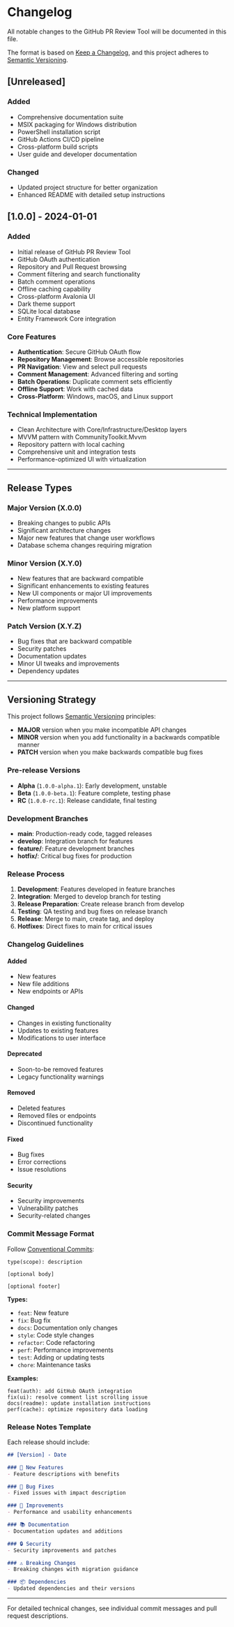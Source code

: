 # Changelog

All notable changes to the GitHub PR Review Tool will be documented in this file.

The format is based on [Keep a Changelog](https://keepachangelog.com/en/1.0.0/),
and this project adheres to [Semantic Versioning](https://semver.org/spec/v2.0.0.html).

## [Unreleased]

### Added
- Comprehensive documentation suite
- MSIX packaging for Windows distribution
- PowerShell installation script
- GitHub Actions CI/CD pipeline
- Cross-platform build scripts
- User guide and developer documentation

### Changed
- Updated project structure for better organization
- Enhanced README with detailed setup instructions

## [1.0.0] - 2024-01-01

### Added
- Initial release of GitHub PR Review Tool
- GitHub OAuth authentication
- Repository and Pull Request browsing
- Comment filtering and search functionality  
- Batch comment operations
- Offline caching capability
- Cross-platform Avalonia UI
- Dark theme support
- SQLite local database
- Entity Framework Core integration

### Core Features
- **Authentication**: Secure GitHub OAuth flow
- **Repository Management**: Browse accessible repositories
- **PR Navigation**: View and select pull requests
- **Comment Management**: Advanced filtering and sorting
- **Batch Operations**: Duplicate comment sets efficiently
- **Offline Support**: Work with cached data
- **Cross-Platform**: Windows, macOS, and Linux support

### Technical Implementation
- Clean Architecture with Core/Infrastructure/Desktop layers
- MVVM pattern with CommunityToolkit.Mvvm
- Repository pattern with local caching
- Comprehensive unit and integration tests
- Performance-optimized UI with virtualization

---

## Release Types

### Major Version (X.0.0)
- Breaking changes to public APIs
- Significant architecture changes
- Major new features that change user workflows
- Database schema changes requiring migration

### Minor Version (X.Y.0)
- New features that are backward compatible
- Significant enhancements to existing features
- New UI components or major UI improvements
- Performance improvements
- New platform support

### Patch Version (X.Y.Z)
- Bug fixes that are backward compatible
- Security patches
- Documentation updates
- Minor UI tweaks and improvements
- Dependency updates

---

## Versioning Strategy

This project follows [Semantic Versioning](https://semver.org/) principles:

- **MAJOR** version when you make incompatible API changes
- **MINOR** version when you add functionality in a backwards compatible manner  
- **PATCH** version when you make backwards compatible bug fixes

### Pre-release Versions
- **Alpha** (`1.0.0-alpha.1`): Early development, unstable
- **Beta** (`1.0.0-beta.1`): Feature complete, testing phase
- **RC** (`1.0.0-rc.1`): Release candidate, final testing

### Development Branches
- **main**: Production-ready code, tagged releases
- **develop**: Integration branch for features
- **feature/**: Feature development branches
- **hotfix/**: Critical bug fixes for production

### Release Process

1. **Development**: Features developed in feature branches
2. **Integration**: Merged to develop branch for testing
3. **Release Preparation**: Create release branch from develop
4. **Testing**: QA testing and bug fixes on release branch
5. **Release**: Merge to main, create tag, and deploy
6. **Hotfixes**: Direct fixes to main for critical issues

### Changelog Guidelines

#### Added
- New features
- New file additions
- New endpoints or APIs

#### Changed  
- Changes in existing functionality
- Updates to existing features
- Modifications to user interface

#### Deprecated
- Soon-to-be removed features
- Legacy functionality warnings

#### Removed
- Deleted features
- Removed files or endpoints
- Discontinued functionality

#### Fixed
- Bug fixes
- Error corrections
- Issue resolutions

#### Security
- Security improvements
- Vulnerability patches
- Security-related changes

### Commit Message Format

Follow [Conventional Commits](https://www.conventionalcommits.org/):

```
type(scope): description

[optional body]

[optional footer]
```

**Types:**
- `feat`: New feature
- `fix`: Bug fix  
- `docs`: Documentation only changes
- `style`: Code style changes
- `refactor`: Code refactoring
- `perf`: Performance improvements
- `test`: Adding or updating tests
- `chore`: Maintenance tasks

**Examples:**
```
feat(auth): add GitHub OAuth integration
fix(ui): resolve comment list scrolling issue
docs(readme): update installation instructions
perf(cache): optimize repository data loading
```

### Release Notes Template

Each release should include:

```markdown
## [Version] - Date

### 🚀 New Features
- Feature descriptions with benefits

### 🐛 Bug Fixes  
- Fixed issues with impact description

### 🔧 Improvements
- Performance and usability enhancements

### 📚 Documentation
- Documentation updates and additions

### 🔒 Security
- Security improvements and patches

### ⚠️ Breaking Changes
- Breaking changes with migration guidance

### 📦 Dependencies
- Updated dependencies and their versions
```

---

For detailed technical changes, see individual commit messages and pull request descriptions.
